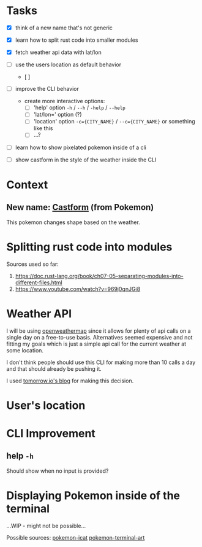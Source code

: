 
# Tasks
- [x] think of a new name that's not generic
- [x] learn how to split rust code into smaller modules
- [x] fetch weather api data with lat/lon

- [ ] use the users location as default behavior
    - [ ] 
- [ ] improve the CLI behavior
    - create more interactive options:
        - [ ] 'help' option `-h` / `--h` / `-help` / `--help`
        - [ ] 'lat/lon=' option (?)
        - [ ] 'location' option `-c={CITY_NAME}` / `--c={CITY_NAME}` or something like this
        - [ ] ...?

- [ ] learn how to show pixelated pokemon inside of a cli

- [ ] show castform in the style of the weather inside the CLI

# Context
## New name: [Castform](https://bulbapedia.bulbagarden.net/wiki/Castform_(Pok%C3%A9mon)#Pok.C3.A9mon_GO) (from Pokemon)
This pokemon changes shape based on the weather.

# Splitting rust code into modules
Sources used so far:
1. https://doc.rust-lang.org/book/ch07-05-separating-modules-into-different-files.html
2. https://www.youtube.com/watch?v=969j0qnJGi8


# Weather API
I will be using [openweathermap](https://openweathermap.org/api/) since it allows for plenty of api calls on a single day on a free-to-use basis.
Alternatives seemed expensive and not fitting my goals which is just a simple api call for the current weather at some location.

I don't think people should use this CLI for making more than 10 calls a day and that should already be pushing it.

I used [tomorrow.io's blog](https://www.tomorrow.io/blog/top-8-weather-apis-for-2022/) for making this decision.

# User's location


# CLI Improvement
## help `-h`
Should show when no input is provided?

# Displaying Pokemon inside of the terminal
...WIP - might not be possible...

Possible sources:
[pokemon-icat](https://github.com/ph04/pokemon-icat)
[pokemon-terminal-art](https://github.com/shinya/pokemon-terminal-art)
